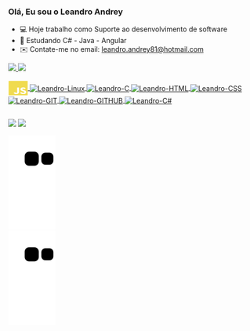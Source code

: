 ### Olá, Eu sou o Leandro Andrey
- 💻 Hoje trabalho como Suporte ao desenvolvimento de software
- 🌱 Estudando C# - Java - Angular
- ✉️ Contate-me no email: leandro.andrey81@hotmail.com
<div align=>
  <a href="https://github.com/leandroandrey">
  <img height="180em" src="https://github-readme-stats.vercel.app/api?username=LeandroAndrey&show_icons=true&theme=dark&include_all_commits=true&count_private=true"/>
  <img height="180em" src="https://github-readme-stats.vercel.app/api/top-langs/?username=LeandroAndrey&layout=compact&langs_count=7&theme=dark"/>
</div>
<div style="display: inline_block"><br>
  <img align="center" alt="Leandro-Js" height="30" width="40" src="https://raw.githubusercontent.com/devicons/devicon/master/icons/javascript/javascript-plain.svg">
  <img align="center" alt="Leandro-Linux" height="30" width="40" src="https://cdn.jsdelivr.net/gh/devicons/devicon/icons/java/java-original.svg">      
  <img align="center" alt="Leandro-C" height="30" width="40" src="https://cdn.jsdelivr.net/gh/devicons/devicon/icons/c/c-original.svg"/>
  <img align="center" alt="Leandro-HTML" height="30" width="40" src="https://cdn.jsdelivr.net/gh/devicons/devicon@latest/icons/html5/html5-original.svg" />
  <img  <img align="center" alt="Leandro-CSS" height="30" width="40" src="https://cdn.jsdelivr.net/gh/devicons/devicon@latest/icons/css3/css3-original.svg" />
  <img  <img align="center" alt="Leandro-GIT" height="30" width="40" src="https://cdn.jsdelivr.net/gh/devicons/devicon@latest/icons/git/git-original.svg" />
  <img  <img align="center" alt="Leandro-GITHUB" height="30" width="40" src="https://cdn.jsdelivr.net/gh/devicons/devicon@latest/icons/github/github-original.svg" />
  <img align="center" alt="Leandro-C#" height="30" width="40" src="https://cdn.jsdelivr.net/gh/devicons/devicon@latest/icons/csharp/csharp-original.svg" />
          
   
   
          

 
  ##

  <div>
  <a href="https://instagram.com/leandro.andrey81" target="_blank"><img src="https://img.shields.io/badge/-Instagram-%23E4405F?style=for-the-badge&logo=instagram&logoColor=white" target="_blank"></a>
  <a href="https://www.linkedin.com/in/leandroandrey/" target="_blank"><img src="https://img.shields.io/badge/-LinkedIn-%230077B5?style=for-the-badge&logo=linkedin&logoColor=white" target="_blank"></a> 
    
  ![Snake animation](https://github.com/leandroandrey/leandroandrey/blob/output/github-contribution-grid-snake.svg)  
  ![Snake animation](https://github.com/leandroandrey/leandroandrey/blob/output/github-contribution-grid-snake.svg)  

    
  <div>

   
